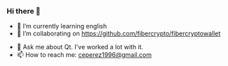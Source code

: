 ### Hi there 👋

<!-- - 🔭 I’m currently working on ... -->
- 🌱 I’m currently learning english
- 👯 I’m collaborating on https://github.com/fibercrypto/fibercryptowallet
<!-- - 🤔 I’m looking for help with ... -->
- 💬 Ask me about Qt. I've worked a lot with it.
- 📫 How to reach me: ceperez1996@gmail.com
<!-- - 😄 Pronouns: ... -->
<!-- - ⚡ Fun fact: ... -->

